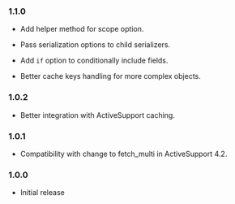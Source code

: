 ### 1.1.0

* Add helper method for scope option.

* Pass serialization options to child serializers.

* Add `if` option to conditionally include fields.

* Better cache keys handling for more complex objects.

### 1.0.2

* Better integration with ActiveSupport caching.

### 1.0.1

* Compatibility with change to fetch_multi in ActiveSupport 4.2.

### 1.0.0

* Initial release
